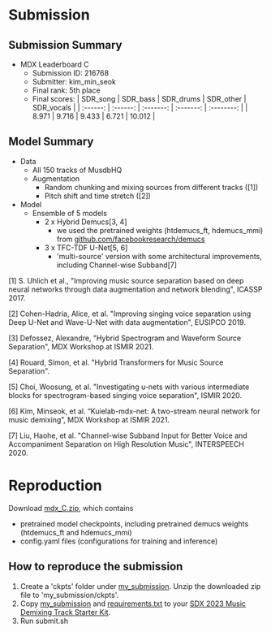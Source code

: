 
# Submission

## Submission Summary

* MDX Leaderboard C
	* Submission ID: 216768
	* Submitter: kim_min_seok
	* Final rank: 5th place
	* Final scores:
	  |  SDR_song | SDR_bass | SDR_drums | SDR_other | SDR_vocals |
	  | :------: | :------: | :-------: | :-------: | :--------: |
	  |   8.971   |   9.716   |   9.433   |   6.721    |    10.012    |

## Model Summary

* Data
  * All 150 tracks of MusdbHQ
  * Augmentation
    * Random chunking and mixing sources from different tracks ([1])
    * Pitch shift and time stretch ([2])
* Model
  * Ensemble of 5 models
	  * 2 x Hybrid Demucs[3, 4] 
		  * we used the pretrained weights (htdemucs_ft, hdemucs_mmi) from [github.com/facebookresearch/demucs](https://github.com/facebookresearch/demucs)
	  * 3 x TFC-TDF U-Net[5, 6]
		  * 'multi-source' version with some architectural improvements, including Channel-wise Subband[7]

[1] S. Uhlich et al., "Improving music source separation based on deep neural networks through data augmentation and network blending", ICASSP 2017.

[2] Cohen-Hadria, Alice, et al. "Improving singing voice separation using Deep U-Net and Wave-U-Net with data augmentation", EUSIPCO 2019.

[3] Defossez, Alexandre, "Hybrid Spectrogram and Waveform Source Separation", MDX Workshop at ISMIR 2021.

[4] Rouard, Simon, et al. "Hybrid Transformers for Music Source Separation". 

[5] Choi, Woosung, et al. "Investigating u-nets with various intermediate blocks for spectrogram-based singing voice separation", ISMIR 2020.

[6] Kim, Minseok, et al. “Kuielab-mdx-net: A two-stream neural network for music demixing”, MDX Workshop at ISMIR 2021.

[7] Liu, Haohe, et al. "Channel-wise Subband Input for Better Voice and Accompaniment Separation on High Resolution Music", INTERSPEECH 2020.

# Reproduction

Download [mdx_C.zip](https://drive.google.com/file/d/12CRm9qfB_z7YeHT0xHyhUBEFtK2Q819x/view?usp=sharing), which contains 
  * pretrained model checkpoints, including pretrained demucs weights (htdemucs_ft and hdemucs_mmi)
  * config.yaml files (configurations for training and inference)

## How to reproduce the submission
1. Create a 'ckpts' folder under [my_submission](my_submission). Unzip the downloaded zip file to 'my_submission/ckpts'.
2. Copy [my_submission](my_submission) and [requirements.txt](requirements.txt) to your [SDX 2023 Music Demixing Track Starter Kit](https://gitlab.aicrowd.com/aicrowd/challenges/sound-demixing-challenge-2023/sdx-2023-music-demixing-track-starter-kit/).
3. Run submit.sh
